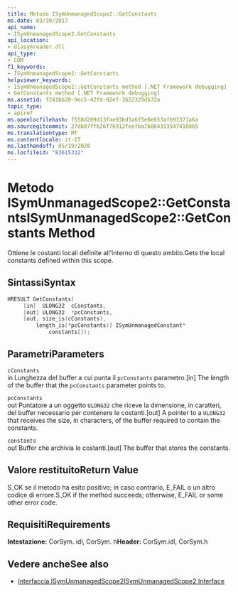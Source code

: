 ```yaml
---
title: Metodo ISymUnmanagedScope2::GetConstants
ms.date: 03/30/2017
api_name:
- ISymUnmanagedScope2.GetConstants
api_location:
- diasymreader.dll
api_type:
- COM
f1_keywords:
- ISymUnmanagedScope2::GetConstants
helpviewer_keywords:
- ISymUnmanagedScope2::GetConstants method [.NET Framework debugging]
- GetConstants method [.NET Framework debugging]
ms.assetid: f241b620-9ec5-42fd-92ef-3b22329db72a
topic_type:
- apiref
ms.openlocfilehash: f558d209d13fae93bd3a6f5e0e653afb91371a6a
ms.sourcegitcommit: 27db07ffb26f76912feefba7b884313547410db5
ms.translationtype: MT
ms.contentlocale: it-IT
ms.lasthandoff: 05/19/2020
ms.locfileid: "83615332"
---
```

# <a name="isymunmanagedscope2getconstants-method"></a><span data-ttu-id="83cbf-102">Metodo ISymUnmanagedScope2::GetConstants</span><span class="sxs-lookup"><span data-stu-id="83cbf-102">ISymUnmanagedScope2::GetConstants Method</span></span>
<span data-ttu-id="83cbf-103">Ottiene le costanti locali definite all'interno di questo ambito.</span><span class="sxs-lookup"><span data-stu-id="83cbf-103">Gets the local constants defined within this scope.</span></span>  
  
## <a name="syntax"></a><span data-ttu-id="83cbf-104">Sintassi</span><span class="sxs-lookup"><span data-stu-id="83cbf-104">Syntax</span></span>  
  
```cpp  
HRESULT GetConstants(  
     [in]  ULONG32  cConstants,  
     [out] ULONG32  *pcConstants,  
     [out, size_is(cConstants),  
         length_is(*pcConstants)] ISymUnmanagedConstant*
             constants[]);  
```  
  
## <a name="parameters"></a><span data-ttu-id="83cbf-105">Parametri</span><span class="sxs-lookup"><span data-stu-id="83cbf-105">Parameters</span></span>  
 `cConstants`  
 <span data-ttu-id="83cbf-106">in Lunghezza del buffer a cui punta il `pcConstants` parametro.</span><span class="sxs-lookup"><span data-stu-id="83cbf-106">[in] The length of the buffer that the `pcConstants` parameter points to.</span></span>  
  
 `pcConstants`  
 <span data-ttu-id="83cbf-107">out Puntatore a un oggetto `ULONG32` che riceve la dimensione, in caratteri, del buffer necessario per contenere le costanti.</span><span class="sxs-lookup"><span data-stu-id="83cbf-107">[out] A pointer to a `ULONG32` that receives the size, in characters, of the buffer required to contain the constants.</span></span>  
  
 `constants`  
 <span data-ttu-id="83cbf-108">out Buffer che archivia le costanti.</span><span class="sxs-lookup"><span data-stu-id="83cbf-108">[out] The buffer that stores the constants.</span></span>  
  
## <a name="return-value"></a><span data-ttu-id="83cbf-109">Valore restituito</span><span class="sxs-lookup"><span data-stu-id="83cbf-109">Return Value</span></span>  
 <span data-ttu-id="83cbf-110">S_OK se il metodo ha esito positivo; in caso contrario, E_FAIL o un altro codice di errore.</span><span class="sxs-lookup"><span data-stu-id="83cbf-110">S_OK if the method succeeds; otherwise, E_FAIL or some other error code.</span></span>  
  
## <a name="requirements"></a><span data-ttu-id="83cbf-111">Requisiti</span><span class="sxs-lookup"><span data-stu-id="83cbf-111">Requirements</span></span>  
 <span data-ttu-id="83cbf-112">**Intestazione:** CorSym. idl, CorSym. h</span><span class="sxs-lookup"><span data-stu-id="83cbf-112">**Header:** CorSym.idl, CorSym.h</span></span>  
  
## <a name="see-also"></a><span data-ttu-id="83cbf-113">Vedere anche</span><span class="sxs-lookup"><span data-stu-id="83cbf-113">See also</span></span>

- [<span data-ttu-id="83cbf-114">Interfaccia ISymUnmanagedScope2</span><span class="sxs-lookup"><span data-stu-id="83cbf-114">ISymUnmanagedScope2 Interface</span></span>](isymunmanagedscope2-interface.md)
